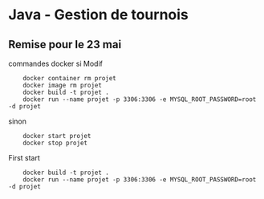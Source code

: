 # Java - Gestion de tournois
## Remise pour le 23 mai

commandes docker si Modif

		docker container rm projet
		docker image rm projet
		docker build -t projet .
		docker run --name projet -p 3306:3306 -e MYSQL_ROOT_PASSWORD=root -d projet
		
sinon

		docker start projet
		docker stop projet

First start 

		docker build -t projet .
		docker run --name projet -p 3306:3306 -e MYSQL_ROOT_PASSWORD=root -d projet
